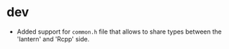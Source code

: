 # dev

* Added support for `common.h` file that allows to share types between the 'lantern' and 'Rcpp' side.
